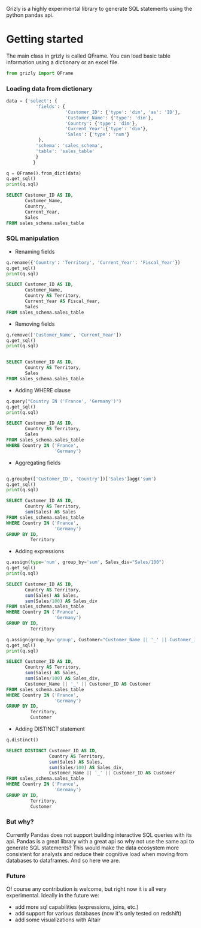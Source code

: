 Grizly is a highly experimental library to generate SQL statements using the python pandas api. 


# **Getting started**
The main class in grizly is called QFrame. You can load basic table information using a dictionary or an excel file.

```python
from grizly import QFrame
```
### Loading data from dictionary

```python
data = {'select': {
           'fields': {
                      'Customer_ID': {'type': 'dim', 'as': 'ID'},
                      'Customer_Name': {'type': 'dim'},
                      'Country': {'type': 'dim'},
                      'Current_Year':{'type': 'dim'},
                      'Sales': {'type': 'num'}
            },
           'schema': 'sales_schema',
           'table': 'sales_table'
           }
          }

q = QFrame().from_dict(data)
q.get_sql()
print(q.sql)
```
```sql
SELECT Customer_ID AS ID,
       Customer_Name,
       Country,
       Current_Year,
       Sales
FROM sales_schema.sales_table
```
### SQL manipulation
* Renaming fields
```python
q.rename({'Country': 'Territory', 'Current_Year': 'Fiscal_Year'})
q.get_sql()
print(q.sql)
```
```sql
SELECT Customer_ID AS ID,
       Customer_Name,
       Country AS Territory,
       Current_Year AS Fiscal_Year,
       Sales
FROM sales_schema.sales_table
```
* Removing fields
```python
q.remove(['Customer_Name', 'Current_Year'])
q.get_sql()
print(q.sql)
```
```sql

SELECT Customer_ID AS ID,
       Country AS Territory,
       Sales
FROM sales_schema.sales_table
```
* Adding WHERE clause
``` python
q.query("Country IN ('France', 'Germany')")
q.get_sql()
print(q.sql)
```
```sql
SELECT Customer_ID AS ID,
       Country AS Territory,
       Sales
FROM sales_schema.sales_table
WHERE Country IN ('France',
                  'Germany')
```
* Aggregating fields
``` python

q.groupby(['Customer_ID', 'Country'])['Sales']agg('sum')
q.get_sql()
print(q.sql)
```
```sql
SELECT Customer_ID AS ID,
       Country AS Territory,
       sum(Sales) AS Sales
FROM sales_schema.sales_table
WHERE Country IN ('France',
                  'Germany')
GROUP BY ID,
         Territory
```
* Adding expressions
```python
q.assign(type='num', group_by='sum', Sales_div="Sales/100")
q.get_sql()
print(q.sql)
```
```sql
SELECT Customer_ID AS ID,
       Country AS Territory,
       sum(Sales) AS Sales,
       sum(Sales/100) AS Sales_div
FROM sales_schema.sales_table
WHERE Country IN ('France',
                  'Germany')
GROUP BY ID,
         Territory
```
```python
q.assign(group_by='group', Customer="Customer_Name || '_' || Customer_ID")
q.get_sql()
print(q.sql)
```
```sql
SELECT Customer_ID AS ID,
       Country AS Territory,
       sum(Sales) AS Sales,
       sum(Sales/100) AS Sales_div,
       Customer_Name || '_' || Customer_ID AS Customer
FROM sales_schema.sales_table
WHERE Country IN ('France',
                  'Germany')
GROUP BY ID,
         Territory,
         Customer
```
* Adding DISTINCT statement
```python
q.distinct()
```
```sql
SELECT DISTINCT Customer_ID AS ID,
                Country AS Territory,
                sum(Sales) AS Sales,
                sum(Sales/100) AS Sales_div,
                Customer_Name || '_' || Customer_ID AS Customer
FROM sales_schema.sales_table
WHERE Country IN ('France',
                  'Germany')
GROUP BY ID,
         Territory,
         Customer
```

### But why?
Currently Pandas does not support building interactive SQL queries with its api. Pandas is a great library with a great api so why not use the same api to generate SQL statements? This would make the data ecosystem more consistent for analysts and reduce their cognitive load when moving from databases to dataframes. And so here we are.

### Future

Of course any contribution is welcome, but right now it is all very experimental. Ideally in the future we:

* add more sql capabilities (expressions, joins, etc.)
* add support for various databases (now it's only tested on redshift)
* add some visualizations with Altair
